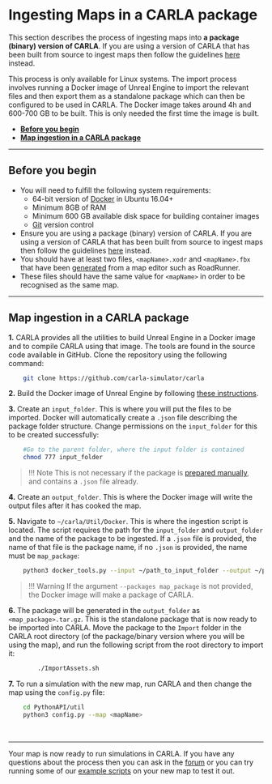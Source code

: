 # Ingesting Maps in a CARLA package

This section describes the process of ingesting maps into __a package (binary) version of CARLA__. If you are using a version of CARLA that has been built from source to ingest maps then follow the guidelines [here][source_ingest] instead.

This process is only available for Linux systems. The import process involves running a Docker image of Unreal Engine to import the relevant files and then export them as a standalone package which can then be configured to be used in CARLA. The Docker image takes around 4h and 600-700 GB to be built. This is only needed the first time the image is built.

- [__Before you begin__](#before-you-begin)
- [__Map ingestion in a CARLA package__](#map-ingestion-in-a-carla-package)

---

## Before you begin

- You will need to fulfill the following system requirements:
    - 64-bit version of [Docker](https://docs.docker.com/engine/install/) in Ubuntu 16.04+
    - Minimum 8GB of RAM
    - Minimum 600 GB available disk space for building container images
    - [Git](https://git-scm.com/downloads) version control
- Ensure you are using a package (binary) version of CARLA. If you are using a version of CARLA that has been built from source to ingest maps then follow the guidelines [here][source_ingest] instead.
- You should have at least two files, `<mapName>.xodr` and `<mapName>.fbx` that have been [generated][rr_generate_map] from a map editor such as RoadRunner. 
- These files should have the same value for `<mapName>` in order to be recognised as the same map.


[source_ingest]: add_map_source.md
[import_map_package]: add_map_package.md
[rr_generate_map]: generate_map_roadrunner.md

---
## Map ingestion in a CARLA package

__1.__ CARLA provides all the utilities to build Unreal Engine in a Docker image and to compile CARLA using that image. The tools are found in the source code available in GitHub. Clone the repository using the following command:

```sh
    git clone https://github.com/carla-simulator/carla
```

__2.__ Build the Docker image of Unreal Engine by following [these instructions](https://github.com/carla-simulator/carla/tree/master/Util/Docker). 

__3.__ Create an `input_folder`.  This is where you will put the files to be imported. Docker will automatically create a `.json` file describing the package folder structure. Change permissions on the `input_folder` for this to be created successfully:

```sh
    #Go to the parent folder, where the input folder is contained
    chmod 777 input_folder
```

> !!! Note
    This is not necessary if the package is [prepared manually](add_map_deprecated.md#manual-package-preparation), and contains a `.json` file already. 

__4.__ Create an `output_folder`. This is where the Docker image will write the output files after it has cooked the map. 

__5.__ Navigate to `~/carla/Util/Docker`. This is where the ingestion script is located. The script requires the path for the `input_folder` and `output_folder` and the name of the package to be ingested. If a `.json` file is provided, the name of that file is the package name, if no `.json` is provided, the name must be `map_package`:

```sh
    python3 docker_tools.py --input ~/path_to_input_folder --output ~/path_to_output_folder --packages map_package
```

> !!! Warning
    If the argument `--packages map_package` is not provided, the Docker image will make a package of CARLA. 

__6.__ The package will be generated in the `output_folder` as `<map_package>.tar.gz`. This is the standalone package that is now ready to be imported into CARLA. Move the package to the `Import` folder in the CARLA root directory (of the package/binary version where you will be using the map), and run the following script from the root directory to import it: 

```sh
        ./ImportAssets.sh
```

__7.__ To run a simulation with the new map, run CARLA and then change the map using the `config.py` file:

```sh
    cd PythonAPI/util
    python3 config.py --map <mapName>
```
<br>

---


Your map is now ready to run simulations in CARLA. If you have any questions about the process then you can ask in the [forum](https://github.com/carla-simulator/carla/discussions/) or you can try running some of our [example scripts](https://github.com/carla-simulator/carla/tree/master/PythonAPI/examples) on your new map to test it out.